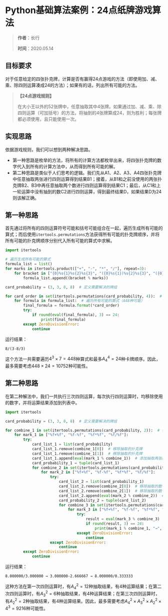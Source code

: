 # Python基础算法案例：24点纸牌游戏算法

> **作者**：长行
>
> **时间**：2020.05.14

## 目标要求
对于任意给定的四张扑克牌，计算是否有赢得24点游戏的方法（即使用加、减、乘、除四则运算凑成24的方法）；如果有的话，列出所有可能的方法。

> **【24点游戏规则】**
>
> 在大小王以外的52张牌中，任意抽取其中4张牌。如果通过加、减、乘、除四则运算（可加括号）的方法，将抽到的4张牌算成24，则为胜利；每张牌都必须使用，且只能使用一次。

## 实现思路

依据游戏规则，我们可以想到两种解决思路。

* 第一种思路是枚举的方法，将所有的计算方法都枚举出来，将四张扑克牌的数字代入到所有的计算方法中，从而得到所有可能的解。
* 第二种思路是类似于人们思考的逻辑。我们先从A1、A2、A3、A4四张扑克牌中任意抽取两张进行四则运算得到结果B1；接着，从B1和之前没使用的两张扑克牌B2、B3中再任意抽取两个数进行四则运算得到结果C1；最后，从C1和上一轮运算中没有抽到的数C2进行四则运算，得到最终结果D，如果结果D为24则该解正确。

## 第一种思路

首先通过将所有的四则运算符号可能和括号可能组合在一起，遍历生成所有可能的算式；而后使用```itertools.permutations```方法获得所有可能的扑克牌顺序，并将所有可能的扑克牌顺序分别代入所有可能的算式中求解。

```python
import itertools

# 遍历生成所有可能的算式
formula_list = list()
for marks in itertools.product(["+", "-", "*", "/"], repeat=3):
    for bracket in ["{0}%s{1}%s{2}%s{3}", "({0}%s{1})%s{2}%s{3}", "({0}%s{1}%s{2})%s{3}", "{0}%s({1}%s{2})%s{3}", "{0}%s({1}%s{2}%s{3})", "({0}%s{1})%s({2}%s{3})", "{0}%s{1}%s({2}%s{3})"]:
        formula_list.append((bracket % marks))

card_probability = (3, 3, 8, 8)  # 定义需要解决的牌组

for card_order in set(itertools.permutations(card_probability, 4)):  # 遍历所有可能的卡牌顺序（最多24种可能）
    for formula in formula_list:  # 遍历所有可能的算式（448种可能）
        final_formula = formula.format(*card_order)
        try:
            if round(eval(final_formula), 3) == 24:
                print(final_formula)
        except ZeroDivisionError:
            continue
```

运行结果：

```
8/(3-8/3)
```

这个方法一共需要遍历$4^3\times{7}=448$种算式和最多$A^4_4=24$种卡牌顺序。因此，最多需要考虑$448\times{24}=10752$种可能性。

## 第二种思路

在第二种解法中，我们一共执行三次四则运算，每次执行四则运算时，均移除使用的数字，并将运算结果添加到列表中。

```python
import itertools

card_probability = (3, 3, 8, 8)  # 定义需要解决的牌组

for combine_1 in set(itertools.permutations(card_probability, 2)):  # 任意抽取两个数（有前后顺序的）
    for mark_1 in ["%f+%f", "%f-%f", "%f*%f", "%f/%f"]:
        try:
            card_list_1 = list(card_probability)
            card_list_1.remove(combine_1[0])  # 移除抽取的扑克牌
            card_list_1.remove(combine_1[1])  # 移除抽取的扑克牌
            card_list_1.append(eval(mark_1 % combine_1))  # 添加抽取两张牌的计算结果
            card_probability_1 = tuple(card_list_1)
            for combine_2 in set(itertools.permutations(card_probability_1, 2)):  # 抽取任意两个数（有前后顺序的）
                for mark_2 in ["%f+%f", "%f-%f", "%f*%f", "%f/%f"]:
                    try:
                        card_list_2 = list(card_probability_1)
                        card_list_2.remove(combine_2[0])  # 移除抽取的数字
                        card_list_2.remove(combine_2[1])  # 移除抽取的数字
                        card_list_2.append(eval(mark_2 % combine_2))  # 添加抽取数字的计算结果
                        card_probability_2 = tuple(card_list_2)
                        for combine_3 in set(itertools.permutations(card_probability_2, 2)):  # 抽取任意两个数（有前后顺序的）
                            for mark_3 in ["%f+%f", "%f-%f", "%f*%f", "%f/%f"]:
                                try:
                                    result = eval(mark_3 % combine_3)  # 计算最终结果
                                    if round(result, 3) == 24:
                                        print(mark_1 % combine_1, "→", mark_2 % combine_2, "→", mark_3 % combine_3)
                                except ZeroDivisionError:
                                    continue
                    except ZeroDivisionError:
                        continue
        except ZeroDivisionError:
            continue
```

运行结果：

```
8.000000/3.000000 → 3.000000-2.666667 → 8.000000/0.333333
```

这种方法在第一次四则运算时，有$A^2_4=12$种抽取结果，有4种运算结果；在第二次四则运算时，有$A^2_3=6$种抽取结果，有4种运算结果；在第三次四则运算时，有$A^2_2=2$种抽取结果，有4种运算结果。因此，最多需要考虑${A^2_4}\times{A^2_3}\times{A^2_2}\times{4^3}=9216$种可能性。



